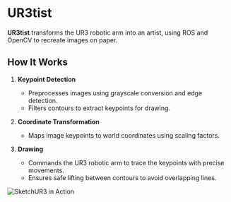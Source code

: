 # UR3tist

**UR3tist** transforms the UR3 robotic arm into an artist, using ROS and OpenCV to recreate images on paper.

## How It Works

1. **Keypoint Detection**
   - Preprocesses images using grayscale conversion and edge detection.
   - Filters contours to extract keypoints for drawing.

2. **Coordinate Transformation**
   - Maps image keypoints to world coordinates using scaling factors.

3. **Drawing**
   - Commands the UR3 robotic arm to trace the keypoints with precise movements.
   - Ensures safe lifting between contours to avoid overlapping lines.

![SketchUR3 in Action](path/to/your/gif.gif)
